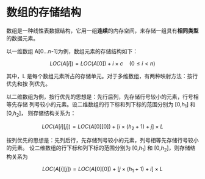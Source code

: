 # 数组的存储结构

数组是一种线性表数据结构，它用一组**连续**的内存空间，来存储一组具有**相同类型**
的数据元素。

以一维数组 A[0...n-1]为例，数组元素的存储结构如下：

$$
LOC(A[i]) = LOC(A[0]) + i \times c \quad (0\leq i < n)
$$

其中，L 是每个数组元素所占的存储单元。对于多维数组，有两种映射方法：按行优先和按
列优先。

以二维数组为例，按行优先的思想是：先行后列，先存储行号较小的元素，行号相等先存储
列号较小的元素。设二维数组的行下标和列下标的范围分别为 [0,$h_1$] 和 [0,$h_2$]，
则存储结构关系为：

$$
LOC(A[i][j]) = LOC(A[0][0]) + [i \times (h_2 + 1) + j] \times L
$$

按列优先的思想是：先列后行，先存储列号较小的元素，列号相等先存储行号较小的元素。
设二维数组的行下标和列下标的范围分别为 [0,$h_1$] 和 [0,$h_2$]，则存储结构关系为

$$
LOC(A[i][j]) = LOC(A[0][0]) + [j \times (h_1 + 1) + i] \times L
$$
